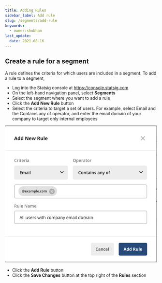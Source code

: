 ```yaml
---
title: Adding Rules
sidebar_label: Add rule
slug: /segments/add-rule
keywords:
  - owner:shubham
last_update:
  date: 2021-08-16
---
```

## Create a rule for a segment

A rule defines the criteria for which users are included in a segment. To add a rule to a segment, 
- Log into the Statsig console at https://console.statsig.com 
- On the left-hand navigation panel, select **Segments**
- Select the segment where you want to add a rule 
- Click the **Add New Rule** button 
- Select the criteria to target a set of users. For example, select Email and the Contains any of operator, and enter the email domain of your company to target only internal employees

![Add new rule](../../static/img/segments/add-new-rule.png)

- Click the **Add Rule** button
- Click the **Save Changes** button at the top right of the **Rules** section
